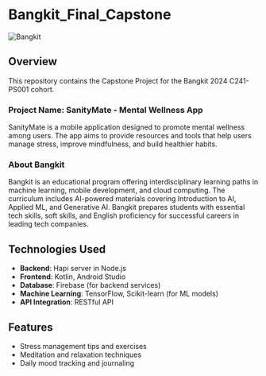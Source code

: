 # Bangkit_Final_Capstone

![Bangkit](img/bangkit-background.png)

## Overview

This repository contains the Capstone Project for the Bangkit 2024 C241-PS001 cohort.

### Project Name: SanityMate - Mental Wellness App

SanityMate is a mobile application designed to promote mental wellness among users. The app aims to provide resources and tools that help users manage stress, improve mindfulness, and build healthier habits.

### About Bangkit

Bangkit is an educational program offering interdisciplinary learning paths in machine learning, mobile development, and cloud computing. The curriculum includes AI-powered materials covering Introduction to AI, Applied ML, and Generative AI. Bangkit prepares students with essential tech skills, soft skills, and English proficiency for successful careers in leading tech companies.

## Technologies Used

- **Backend**: Hapi server in Node.js
- **Frontend**: Kotlin, Android Studio
- **Database**: Firebase (for backend services)
- **Machine Learning**: TensorFlow, Scikit-learn (for ML models)
- **API Integration**: RESTful API

## Features

- Stress management tips and exercises
- Meditation and relaxation techniques
- Daily mood tracking and journaling
